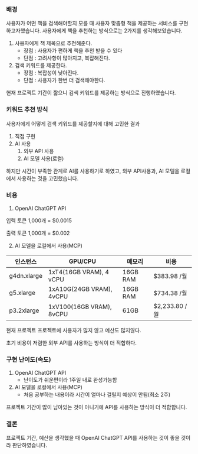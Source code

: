 ### 배경


사용자가 어떤 책을 검색해야할지 모를 때 사용자 맞춤형 책을 제공하는 서비스를 구현하고자했습니다. 사용자에게 책을 추천하는 방식으로는 2가지를 생각해보았습니다. 

1. 사용자에게 책 제목으로 추천해준다. 
    - 장점 : 사용자가 편하게 책을 추천 받을 수 있다
    - 단점 : 고려사항이 많아지고, 복잡해진다.
2. 검색 키워드를 제공한다.
    - 장점 : 복잡성이 낮아진다.
    - 단점 : 사용자가 한번 더 검색해야한다.

현재 프로젝트 기간이 짧으니 검색 키워드를 제공하는 방식으로 진행하였습니다.

### 키워드 추천 방식


사용자에게 어떻게 검색 키워드를 제공할지에 대해 고민한 결과

1. 직접 구현
2. AI 사용
    1. 외부 API 사용
    2. AI 모델 사용(로컬)

하지만 시간이 부족한 관계로 AI를 사용하기로 하였고, 외부 API사용과, AI 모델을 로컬에서 사용하는 것을 고민했습니다.

### 비용


1. OpenAI ChatGPT API

입력 토큰 1,000개 = $0.0015

출력 토큰 1,000개 = $0.002

2. AI 모델을 로컬에서 사용(MCP)

| 인스턴스 | GPU/CPU | 메모리 | 비용 |
| --- | --- | --- | --- |
| g4dn.xlarge | 1xT4(16GB VRAM), 4 vCPU | 16GB RAM | $383.98 /월 |
| g5.xlarge | 1xA10G(24GB VRAM), 4vCPU | 16GB RAM | $734.38 /월 |
| p3.2xlarge | 1xV100(16GB VRAM), 8vCPU | 61GB | $2,233.80 /월 |

현재 프로젝트 프로젝트에 사용자가 많지 않고 예산도 많지않다.

초기 비용이 저렴한 외부 API를 사용하는 방식이 더 적합하다.

### 구현 난이도(속도)



1. OpenAI ChatGPT API
    - 난이도가 쉬운편이라 1주일 내로 완성가능함
2. AI 모델을 로컬에서 사용(MCP)
    - 처음 공부하는 내용이라 시간이 얼마나 걸릴지 예상이 안됨(최소 2주)

프로젝트 기간이 많이 남아있는 것이 아니기에 API를 사용하는 방식이 더 적합합니다.

### 결론



프로젝트 기간, 예산을 생각했을 때 OpenAI ChatGPT API를 사용하는 것이 좋을 것이라 판단하였습니다.
